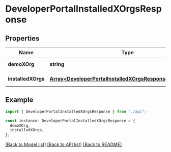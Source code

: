 # DeveloperPortalInstalledXOrgsResponse

## Properties

| Name               | Type                                                                                                                         | Description | Notes                  |
| ------------------ | ---------------------------------------------------------------------------------------------------------------------------- | ----------- | ---------------------- |
| **demoXOrg**       | **string**                                                                                                                   |             | [default to undefined] |
| **installedXOrgs** | [**Array&lt;DeveloperPortalInstalledXOrgsResponseInstalledXOrg&gt;**](DeveloperPortalInstalledXOrgsResponseInstalledXOrg.md) |             | [default to undefined] |

## Example

```typescript
import { DeveloperPortalInstalledXOrgsResponse } from "./api";

const instance: DeveloperPortalInstalledXOrgsResponse = {
  demoXOrg,
  installedXOrgs,
};
```

[[Back to Model list]](../README.md#documentation-for-models) [[Back to API list]](../README.md#documentation-for-api-endpoints) [[Back to README]](../README.md)
